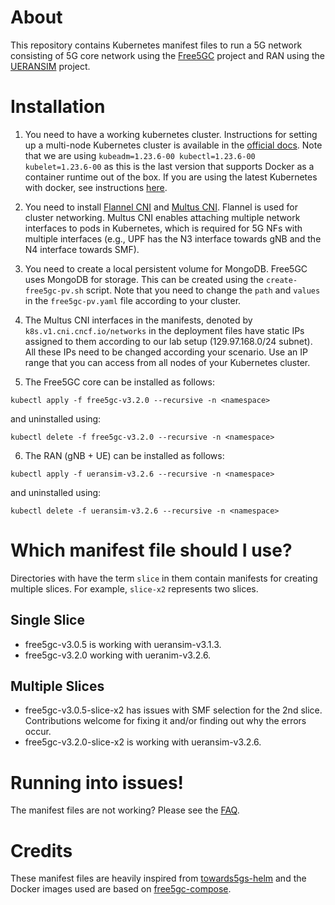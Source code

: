# About
This repository contains Kubernetes manifest files to run a 5G network consisting of 5G core network using the [Free5GC](https://github.com/free5gc/free5gc) project and RAN using the [UERANSIM](https://github.com/aligungr/UERANSIM) project.

# Installation
1. You need to have a working kubernetes cluster. Instructions for setting up a multi-node Kubernetes cluster is available in the [official docs](https://kubernetes.io/docs/setup/production-environment/tools/kubeadm/install-kubeadm/). Note that we are using `kubeadm=1.23.6-00 kubectl=1.23.6-00 kubelet=1.23.6-00` as this is the last version that supports Docker as a container runtime out of the box. If you are using the latest Kubernetes with docker, see instructions [here](https://kubernetes.io/docs/setup/production-environment/container-runtimes/#docker).

2. You need to install [Flannel CNI](https://github.com/flannel-io/flannel) and [Multus CNI](https://github.com/k8snetworkplumbingwg/multus-cni). Flannel is used for cluster networking. Multus CNI enables attaching multiple network interfaces to pods in Kubernetes, which is required for 5G NFs with multiple interfaces (e.g., UPF has the N3 interface towards gNB and the N4 interface towards SMF).

3. You need to create a local persistent volume for MongoDB. Free5GC uses MongoDB for storage. This can be created using the `create-free5gc-pv.sh` script.
Note that you need to change the `path` and `values` in the `free5gc-pv.yaml` file according to your cluster.

4. The Multus CNI interfaces in the manifests, denoted by `k8s.v1.cni.cncf.io/networks` in the deployment files have static IPs assigned to them according to our lab setup (129.97.168.0/24 subnet). All these IPs need to be changed according your scenario. Use an IP range that you can access from all nodes of your Kubernetes cluster.

5. The Free5GC core can be installed as follows:
```
kubectl apply -f free5gc-v3.2.0 --recursive -n <namespace>
```
and uninstalled using:
```
kubectl delete -f free5gc-v3.2.0 --recursive -n <namespace>
```
6. The RAN (gNB + UE) can be installed as follows:
```
kubectl apply -f ueransim-v3.2.6 --recursive -n <namespace>
```
and uninstalled using:
```
kubectl delete -f ueransim-v3.2.6 --recursive -n <namespace>
```
   

# Which manifest file should I use?
Directories with have the term `slice` in them contain manifests for creating multiple slices. For example, `slice-x2` represents two slices.
## Single Slice
- free5gc-v3.0.5 is working with ueransim-v3.1.3.
- free5gc-v3.2.0 working with ueranim-v3.2.6.
## Multiple Slices

- free5gc-v3.0.5-slice-x2 has issues with SMF selection for the 2nd slice. 
Contributions welcome for fixing it and/or finding out why the errors occur.
- free5gc-v3.2.0-slice-x2 is working with ueransim-v3.2.6.

# Running into issues!
The manifest files are not working? Please see the [FAQ](FAQ.md).


# Credits
These manifest files are heavily inspired from [towards5gs-helm](https://github.com/Orange-OpenSource/towards5gs-helm) and the Docker images used are based on [free5gc-compose](https://github.com/free5gc/free5gc-compose).
   
